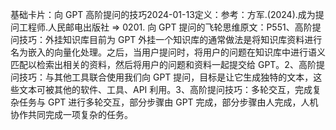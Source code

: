 

基础卡片：向 GPT 高阶提问的技巧2024-01-13定义：参考：方军.(2024).成为提问工程师.人民邮电出版社 => 0201. 向 GPT 提问的飞轮思维原文：P551、高阶提问技巧：外挂知识库目前为 GPT 外挂一个知识库的通常做法是将知识库资料进行名为嵌入的向量化处理。之后，当用户提问时，将用户的问题在知识库中进行语义匹配以检索出相关的资料，然后将用户的问题和资料一起提交给 GPT。2、高阶提问技巧：与其他工具联合使用我们向 GPT 提问，目标是让它生成独特的文本，这些文本可被其他的软件、工具、API 利用。3、高阶提问技巧：多轮交互，完成复杂任务与 GPT 进行多轮交互，部分步骤由 GPT 完成，部分步骤由人完成，人机协作共同完成一项复杂的任务。